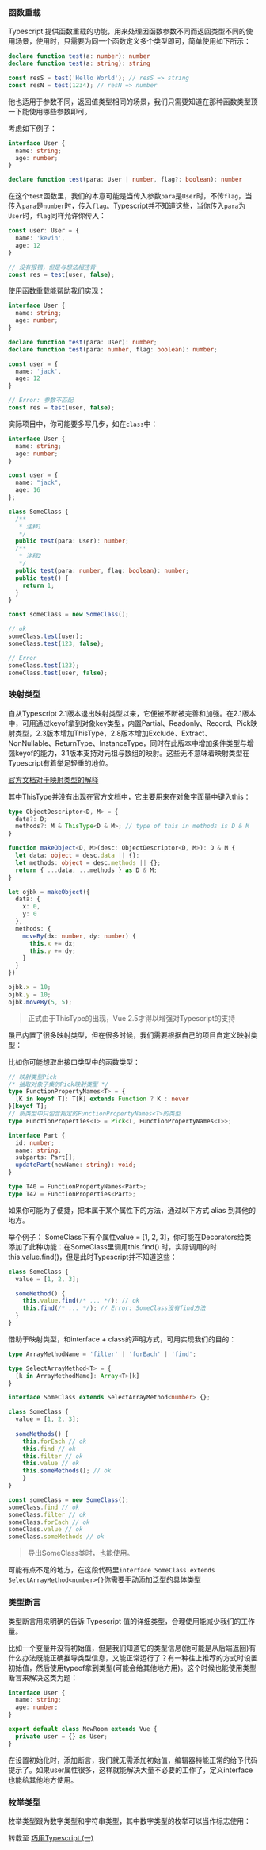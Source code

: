 ### 函数重载

Typescript 提供函数重载的功能，用来处理因函数参数不同而返回类型不同的使用场景，使用时，只需要为同一个函数定义多个类型即可，简单使用如下所示：

```typescript
declare function test(a: number): number
declare function test(a: string): string

const resS = test('Hello World'); // resS => string
const resN = test(1234); // resN => number
```

他也适用于参数不同，返回值类型相同的场景，我们只需要知道在那种函数类型顶一下能使用哪些参数即可。

考虑如下例子：

```typescript
interface User {
  name: string;
  age: number;
}

declare function test(para: User | number, flag?: boolean): number
```

在这个`test`函数里，我们的本意可能是当传入参数`para`是`User`时，不传`flag`，当传入`para`是`number`时，传入`flag`。Typescript并不知道这些，当你传入`para`为`User`时，`flag`同样允许你传入：

```typescript
const user: User = {
  name: 'kevin',
  age: 12
}

// 没有报错，但是与想法相违背
const res = test(user, false);
```

使用函数重载能帮助我们实现：

```typescript
interface User {
  name: string;
  age: number;
}

declare function test(para: User): number;
declare function test(para: number, flag: boolean): number;

const user = {
  name: 'jack',
  age: 12
}

// Error: 参数不匹配
const res = test(user, false);
```

实际项目中，你可能要多写几步，如在`class`中：

```typescript
interface User {
  name: string;
  age: number;
}

const user = {
  name: "jack",
  age: 16
};

class SomeClass {
  /**
   * 注释1
   */
  public test(para: User): number;
  /**
   * 注释2
   */
  public test(para: number, flag: boolean): number;
  public test() {
    return 1;
  }
}

const someClass = new SomeClass();

// ok
someClass.test(user);
someClass.test(123, false);

// Error
someClass.test(123);
someClass.test(user, false);
```

### 映射类型

自从Typescript 2.1版本退出映射类型以来，它便被不断被完善和加强。在2.1版本中，可用通过keyof拿到对象key类型，内置Partial、Readonly、Record、Pick映射类型，2.3版本增加ThisType，2.8版本增加Exclude、Extract、NonNullable、ReturnType、InstanceType，同时在此版本中增加条件类型与增强keyof的能力，3.1版本支持对元祖与数组的映射。这些无不意味着映射类型在Typescript有着举足轻重的地位。

[官方文档对于映射类型的解释](https://www.tslang.cn/docs/handbook/advanced-types.html)

其中ThisType并没有出现在官方文档中，它主要用来在对象字面量中键入this：

```typescript
type ObjectDescriptor<D, M> = {
  data?: D;
  methods?: M & ThisType<D & M>; // type of this in methods is D & M
}

function makeObject<D, M>(desc: ObjectDescriptor<D, M>): D & M {
  let data: object = desc.data || {};
  let methods: object = desc.methods || {};
  return { ...data, ...methods } as D & M;
}

let ojbk = makeObject({
  data: {
    x: 0,
    y: 0
  },
  methods: {
    moveBy(dx: number, dy: number) {
      this.x += dx;
      this.y += dy;
    }
  }
})

ojbk.x = 10;
ojbk.y = 10;
ojbk.moveBy(5, 5);
```

> 正式由于ThisType的出现，Vue 2.5才得以增强对Typescript的支持

虽已内置了很多映射类型，但在很多时候，我们需要根据自己的项目自定义映射类型：

比如你可能想取出接口类型中的函数类型：

```typescript
// 映射类型Pick
/* 抽取对象子集的Pick映射类型 */
type FunctionPropertyNames<T> = {
  [K in keyof T]: T[K] extends Function ? K : never
}[keyof T];
// 新类型中只包含指定的FunctionPropertyNames<T>的类型
type FunctionProperties<T> = Pick<T, FunctionPropertyNames<T>>;

interface Part {
  id: number;
  name: string;
  subparts: Part[];
  updatePart(newName: string): void;
}

type T40 = FunctionPropertyNames<Part>;
type T42 = FunctionProperties<Part>;
```

如果你可能为了便捷，把本属于某个属性下的方法，通过以下方式 alias 到其他的地方。

举个例子： SomeClass下有个属性value = [1, 2, 3]，你可能在Decorators给类添加了此种功能：在SomeClass里调用this.find() 时，实际调用的时this.value.find()，但是此时Typescript并不知道这些：

```typescript
class SomeClass {
  value = [1, 2, 3];

  someMethod() {
    this.value.find(/* ... */); // ok
    this.find(/* ... */); // Error: SomeClass没有find方法
  }
}
```

借助于映射类型，和interface + class的声明方式，可用实现我们的目的：

```typescript
type ArrayMethodName = 'filter' | 'forEach' | 'find';

type SelectArrayMethod<T> = {
  [k in ArrayMethodName]: Array<T>[k]
}

interface SomeClass extends SelectArrayMethod<number> {};

class SomeClass {
  value = [1, 2, 3];
  
  someMethods() {
    this.forEach // ok
    this.find // ok
    this.filter // ok
    this.value // ok
    this.someMethods(); // ok
    }
}

const someClass = new SomeClass();
someClass.find // ok
someClass.filter // ok
someClass.forEach // ok 
someClass.value // ok
someClass.someMethods // ok
```

> 导出SomeClass类时，也能使用。

可能有点不足的地方，在这段代码里`interface SomeClass extends SelectArrayMethod<number>{}`你需要手动添加泛型的具体类型

### 类型断言

类型断言用来明确的告诉 Typescript 值的详细类型，合理使用能减少我们的工作量。

比如一个变量并没有初始值，但是我们知道它的类型信息(他可能是从后端返回)有什么办法既能正确推导类型信息，又能正常运行了？有一种往上推荐的方式时设置初始值，然后使用typeof拿到类型(可能会给其他地方用)。这个时候也能使用类型断言来解决这类为题：

```typescript
interface User {
  name: string;
  age: number;
}

export default class NewRoom extends Vue {
  private user = {} as User;
}
```

在设置初始化时，添加断言，我们就无需添加初始值，编辑器特能正常的给予代码提示了。如果user属性很多，这样就能解决大量不必要的工作了，定义interface也能给其他地方使用。

### 枚举类型

枚举类型跟为数字类型和字符串类型，其中数字类型的枚举可以当作标志使用：





转载至 [巧用Typescript (一) ](https://juejin.im/post/5bba114f6fb9a05cd31ed114)